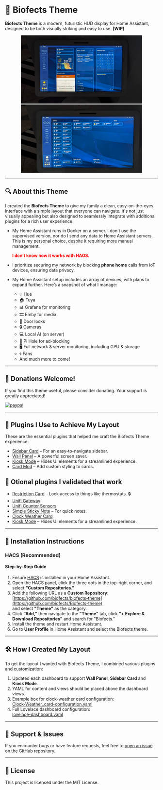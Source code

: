 # 🚀 Biofects Theme
**Biofects Theme** is a modern, futuristic HUD display for Home Assistant, designed to be both visually striking and easy to use. **[WIP]**

<p align="center">
  <img src="images/biofects-mainpage.jpg" alt="Biofects Theme Main" width="400"/>
  <img src="images/biofects-sample.jpg" alt="Biofects Theme Sample Page" width="400"/>
</p>

---

## 🔍 About this Theme
I created the **Biofects Theme** to give my family a clean, easy-on-the-eyes interface with a simple layout that everyone can navigate. It's not just visually appealing but also designed to seamlessly integrate with additional plugins for a rich user experience.

- My Home Assistant runs in Docker on a server. I don't use the supervised version, nor do I send any data to Home Assistant servers. This is my personal choice, despite it requiring more manual management.
  
  <strong style="color:red;">I don’t know how it works with HAOS.</strong>

- I prioritize securing my network by blocking **phone home** calls from IoT devices, ensuring data privacy.
- My Home Assistant setup includes an array of devices, with plans to expand further. Here’s a snapshot of what I manage:

    - 💡 Hue
    - 🏠 Tuya
    - 📊 Grafana for monitoring
    - 🎞️ Emby for media
    - 🚪 Door locks
    - 🔒 Cameras
    - 💻 Local AI (on server)
    - 🚦 Pi Hole for ad-blocking
    - 🖥️ Full network & server monitoring, including GPU & storage
    - 🌀 Fans
    - And much more to come!

---

## 💸 Donations Welcome!
If you find this theme useful, please consider donating. Your support is greatly appreciated!

[![paypal](https://www.paypalobjects.com/en_US/i/btn/btn_donateCC_LG.gif)](https://www.paypal.com/cgi-bin/webscr?cmd=_s-xclick&hosted_button_id=TWRQVYJWC77E6)

---

## 🔧 Plugins I Use to Achieve My Layout
These are the essential plugins that helped me craft the Biofects Theme experience:

- [Sidebar Card](https://github.com/DBuit/sidebar-card) – For an easy-to-navigate sidebar.
- [Wall Panel](https://github.com/j-a-n/lovelace-wallpanel) – A powerful screen saver.
- [Kiosk Mode](https://github.com/maykar/kiosk-mode) – Hides UI elements for a streamlined experience.
- [Card Mod](https://github.com/thomasloven/lovelace-card-mod) – Add custom styling to cards.

## 🔧 Otional plugins I validated that work
- [Restriction Card](https://github.com/iantrich/restriction-card) – Lock access to things like thermostats. 🔒
- [Unifi Gateway](https://github.com/custom-components/sensor.unifigateway)
- [Unifi Counter Sensors](https://github.com/clyra/unifics)
- [Simple Sticky Note](https://github.com/biofects/simple_sticky_note) – For quick notes.
- [Clock Weather Card](https://github.com/pkissling/clock-weather-card)
- [Kiosk Mode](https://github.com/maykar/kiosk-mode) – Hides UI elements for a streamlined experience.

---

## 🚀 Installation Instructions

### HACS (Recommended)

#### Step-by-Step Guide

1. Ensure [HACS](https://hacs.xyz/) is installed in your Home Assistant.
2. Open the HACS panel, click the three dots in the top-right corner, and select **"Custom Repositories."**
3. Add the following URL as a **Custom Repository**:  
   [https://github.com/biofects/biofects-theme](https://github.com/biofects/Biofects-theme)  
   and select **"Theme"** as the category.
4. Click **"Add,"** then navigate to the **"Theme"** tab, click **"+ Explore & Download Repositories"** and search for "Biofects."
5. Install the theme and restart Home Assistant.
6. Go to **User Profile** in Home Assistant and select the Biofects theme.

---

## 🛠️ How I Created My Layout

To get the layout I wanted with Biofects Theme, I combined various plugins and customization:

1. Updated each dashboard to support **Wall Panel**, **Sidebar Card** and **Kiosk Mode**.
2. YAML for content and views should be placed above the dashboard views.
3. Example box for clock-weather card configuration:  
   [Clock-Weather_card-configuration.yaml](./examples/Clock-Weather_card-configuration.yaml)
4. Full Lovelace dashboard configuration:  
   [lovelace-dashboard.yaml](./examples/lovelace-dashboard.yaml)

---

## 🐛 Support & Issues
If you encounter bugs or have feature requests, feel free to [open an issue](https://github.com/biofects/biofects-theme/issues) on the GitHub repository.

---

## 📜 License
This project is licensed under the MIT License.


